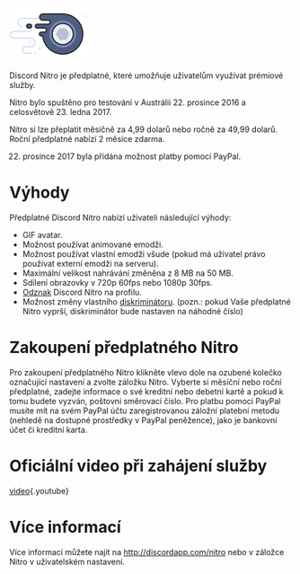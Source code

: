 <!-- TITLE: [CZ] Nitro -->
<!-- SUBTITLE: Podpořte vývoj Discordu -->

![Odznak Nitro](/uploads/nitro/nitrobadge.png "Odznak Nitro")

Discord Nitro je předplatné, které umožňuje uživatelům využívat prémiové služby.

Nitro bylo spuštěno pro testování v Austrálii 22. prosince 2016 a celosvětově 23. ledna 2017.

Nitro si lze přeplatit měsíčně za 4,99 dolarů nebo ročně za 49,99 dolarů. Roční předplatné nabízí 2 měsíce zdarma.

22. prosince 2017 byla přidána možnost platby pomocí PayPal.

# Výhody
Předplatné Discord Nitro nabízí uživateli následující výhody:

* GIF avatar.
* Možnost používat animované emodži.
* Možnost používat vlastní emodži všude (pokud má uživatel právo používat externí emodži na serveru).
* Maximální velikost nahrávání změněna z 8 MB na 50 MB.
* Sdílení obrazovky v 720p 60fps nebo 1080p 30fps.
* [Odznak](/badges) Discord Nitro na profilu.
* Možnost změny vlastního [diskriminátoru](/discriminator). (pozn.:  pokud Vaše předplatné Nitro vyprší, diskriminátor bude nastaven na náhodné číslo)

# Zakoupení předplatného Nitro
Pro zakoupení předplatného Nitro klikněte vlevo dole na ozubené kolečko označující nastavení a zvolte záložku Nitro. Vyberte si měsíční nebo roční předplatné, zadejte informace o své kreditní nebo debetní kartě a pokud k tomu budete vyzván, poštovní směrovací číslo. Pro platbu pomocí PayPal musíte mít na svém PayPal účtu zaregistrovanou záložní platební metodu (nehledě na dostupné prostředky v PayPal peněžence), jako je bankovní účet či kreditní karta.
# Oficiální video při zahájení služby

[video](https://www.youtube.com/watch?v=psIIWROIvtM){.youtube}


# Více informací
Více informací můžete najít na http://discordapp.com/nitro nebo v záložce Nitro v uživatelském nastavení.